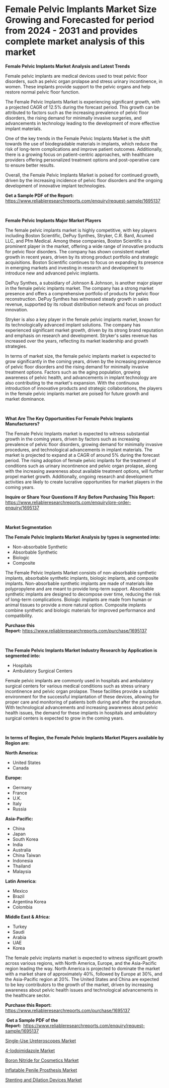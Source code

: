 <p><h1>Female Pelvic Implants Market Size Growing and Forecasted for period from 2024 - 2031 and provides complete market analysis of this market</h1></p><p><strong>Female Pelvic Implants Market Analysis and Latest Trends</strong></p>
<p><p>Female pelvic implants are medical devices used to treat pelvic floor disorders, such as pelvic organ prolapse and stress urinary incontinence, in women. These implants provide support to the pelvic organs and help restore normal pelvic floor function.</p><p>The Female Pelvic Implants Market is experiencing significant growth, with a projected CAGR of 12.5% during the forecast period. This growth can be attributed to factors such as the increasing prevalence of pelvic floor disorders, the rising demand for minimally invasive surgeries, and advancements in technology leading to the development of more effective implant materials.</p><p>One of the key trends in the Female Pelvic Implants Market is the shift towards the use of biodegradable materials in implants, which reduce the risk of long-term complications and improve patient outcomes. Additionally, there is a growing focus on patient-centric approaches, with healthcare providers offering personalized treatment options and post-operative care to ensure better results.</p><p>Overall, the Female Pelvic Implants Market is poised for continued growth, driven by the increasing incidence of pelvic floor disorders and the ongoing development of innovative implant technologies.</p></p>
<p><strong>Get a Sample PDF of the Report:&nbsp;</strong> <a href="https://www.reliableresearchreports.com/enquiry/request-sample/1695137">https://www.reliableresearchreports.com/enquiry/request-sample/1695137</a></p>
<p>&nbsp;</p>
<p><strong>Female Pelvic Implants Major Market Players</strong></p>
<p><p>The female pelvic implants market is highly competitive, with key players including Boston Scientific, DePuy Synthes, Stryker, C.R. Bard, Acumed LLC, and Pfm Medical. Among these companies, Boston Scientific is a prominent player in the market, offering a wide range of innovative products for pelvic floor disorders. The company has shown consistent market growth in recent years, driven by its strong product portfolio and strategic acquisitions. Boston Scientific continues to focus on expanding its presence in emerging markets and investing in research and development to introduce new and advanced pelvic implants.</p><p>DePuy Synthes, a subsidiary of Johnson & Johnson, is another major player in the female pelvic implants market. The company has a strong market presence and offers a comprehensive portfolio of products for pelvic floor reconstruction. DePuy Synthes has witnessed steady growth in sales revenue, supported by its robust distribution network and focus on product innovation.</p><p>Stryker is also a key player in the female pelvic implants market, known for its technologically advanced implant solutions. The company has experienced significant market growth, driven by its strong brand reputation and emphasis on research and development. Stryker's sales revenue has increased over the years, reflecting its market leadership and growth strategies.</p><p>In terms of market size, the female pelvic implants market is expected to grow significantly in the coming years, driven by the increasing prevalence of pelvic floor disorders and the rising demand for minimally invasive treatment options. Factors such as the aging population, growing awareness of pelvic health, and advancements in implant technology are also contributing to the market's expansion. With the continuous introduction of innovative products and strategic collaborations, the players in the female pelvic implants market are poised for future growth and market dominance.</p></p>
<p>&nbsp;</p>
<p><strong>What Are The Key Opportunities For Female Pelvic Implants Manufacturers?</strong></p>
<p><p>The Female Pelvic Implants market is expected to witness substantial growth in the coming years, driven by factors such as increasing prevalence of pelvic floor disorders, growing demand for minimally invasive procedures, and technological advancements in implant materials. The market is projected to expand at a CAGR of around 5% during the forecast period. The rising adoption of female pelvic implants for the treatment of conditions such as urinary incontinence and pelvic organ prolapse, along with the increasing awareness about available treatment options, will further propel market growth. Additionally, ongoing research and development activities are likely to create lucrative opportunities for market players in the coming years.</p></p>
<p><strong>Inquire or Share Your Questions If Any Before Purchasing This Report:</strong> <a href="https://www.reliableresearchreports.com/enquiry/pre-order-enquiry/1695137">https://www.reliableresearchreports.com/enquiry/pre-order-enquiry/1695137</a></p>
<p>&nbsp;</p>
<p><strong>Market Segmentation</strong></p>
<p><strong>The Female Pelvic Implants Market Analysis by types is segmented into:</strong></p>
<p><ul><li>Non-absorbable Synthetic</li><li>Absorbable Synthetic</li><li>Biologic</li><li>Composite</li></ul></p>
<p><p>The Female Pelvic Implants Market consists of non-absorbable synthetic implants, absorbable synthetic implants, biologic implants, and composite implants. Non-absorbable synthetic implants are made of materials like polypropylene and are meant to provide long-term support. Absorbable synthetic implants are designed to decompose over time, reducing the risk of long-term complications. Biologic implants are made from human or animal tissues to provide a more natural option. Composite implants combine synthetic and biologic materials for improved performance and compatibility.</p></p>
<p><strong>Purchase this Report:&nbsp;</strong><a href="https://www.reliableresearchreports.com/purchase/1695137">https://www.reliableresearchreports.com/purchase/1695137</a></p>
<p>&nbsp;</p>
<p><strong>The Female Pelvic Implants Market Industry Research by Application is segmented into:</strong></p>
<p><ul><li>Hospitals</li><li>Ambulatory Surgical Centers</li></ul></p>
<p><p>Female pelvic implants are commonly used in hospitals and ambulatory surgical centers for various medical conditions such as stress urinary incontinence and pelvic organ prolapse. These facilities provide a suitable environment for the successful implantation of these devices, allowing for proper care and monitoring of patients both during and after the procedure. With technological advancements and increasing awareness about pelvic health issues, the demand for these implants in hospitals and ambulatory surgical centers is expected to grow in the coming years.</p></p>
<p>&nbsp;</p>
<p><strong>In terms of Region, the Female Pelvic Implants Market Players available by Region are:</strong></p>
<p>
    <p> <strong> North America: </strong>
        <ul>
            <li>United States</li>
            <li>Canada</li>
        </ul>
        </p> 
    <p> <strong> Europe: </strong>
        <ul>
            <li>Germany</li>
            <li>France</li>
            <li>U.K.</li>
            <li>Italy</li>
            <li>Russia</li>
        </ul>
        </p> 
    <p> <strong> Asia-Pacific: </strong>
        <ul>
            <li>China</li>
            <li>Japan</li>
            <li>South Korea</li>
            <li>India</li>
            <li>Australia</li>
            <li>China Taiwan</li>
            <li>Indonesia</li>
            <li>Thailand</li>
            <li>Malaysia</li>
        </ul>
        </p> 
    <p> <strong> Latin America: </strong>
        <ul>
            <li>Mexico</li>
            <li>Brazil</li>
            <li>Argentina Korea</li>
            <li>Colombia</li>
        </ul>
        </p> 
    <p> <strong> Middle East & Africa: </strong>
        <ul>
            <li>Turkey</li>
            <li>Saudi</li>
            <li>Arabia</li>
            <li>UAE</li>
            <li>Korea</li>
        </ul>
    </p>
    </p>
<p><p>The female pelvic implants market is expected to witness significant growth across various regions, with North America, Europe, and the Asia-Pacific region leading the way. North America is projected to dominate the market with a market share of approximately 40%, followed by Europe at 30%, and the Asia-Pacific region at 20%. The United States and China are expected to be key contributors to the growth of the market, driven by increasing awareness about pelvic health issues and technological advancements in the healthcare sector.</p></p>
<p><strong>Purchase this Report: </strong><a href="https://www.reliableresearchreports.com/purchase/1695137">https://www.reliableresearchreports.com/purchase/1695137</a></p>
<p>&nbsp;<strong>Get a Sample PDF of the Report:&nbsp;&nbsp;</strong><a href="https://www.reliableresearchreports.com/enquiry/request-sample/1695137">https://www.reliableresearchreports.com/enquiry/request-sample/1695137</a></p>
<p><strong></strong></p>
<p><p><a href="https://github.com/CliffMedina6/Market-Research-Report-List-3/blob/main/single-use-ureteroscopes-market.md">Single-Use Ureteroscopes Market</a></p><p><a href="https://issuu.com/reportprime-2/docs/4-iodoimidazole-market-size-2030.pptx">4-Iodoimidazole Market</a></p><p><a href="https://issuu.com/reportprime-2/docs/boron-nitride-for-cosmetics-market-size-2030.pptx">Boron Nitride for Cosmetics Market</a></p><p><a href="https://github.com/angelajermaine/Market-Research-Report-List-2/blob/main/inflatable-penile-prosthesis-market.md">Inflatable Penile Prosthesis Market</a></p><p><a href="https://github.com/provorikovar/Market-Research-Report-List-3/blob/main/stenting-and-dilation-devices-market.md">Stenting and Dilation Devices Market</a></p></p>